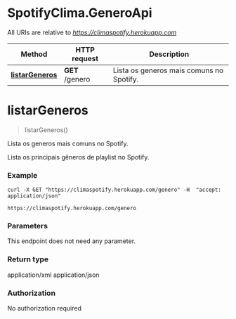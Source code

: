 # SpotifyClima.GeneroApi

All URIs are relative to *https://climaspotify.herokuapp.com*

Method | HTTP request | Description
------------- | ------------- | -------------
[**listarGeneros**](GeneroApi.md#listarGeneros) | **GET** /genero | Lista os generos mais comuns no Spotify.


<a name="listarGeneros"></a>
# **listarGeneros**
> listarGeneros()

Lista os generos mais comuns no Spotify.

Lista os principais gêneros de playlist no Spotify.

### Example

```
curl -X GET "https://climaspotify.herokuapp.com/genero" -H  "accept: application/json"
```

```
https://climaspotify.herokuapp.com/genero
```

### Parameters
This endpoint does not need any parameter.

### Return type

application/xml
application/json

### Authorization

No authorization required
